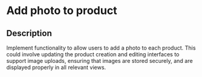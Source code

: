 # Add photo to product

## Description
Implement functionality to allow users to add a photo to each product. This could involve updating the product creation and editing interfaces to support image uploads, ensuring that images are stored securely, and are displayed properly in all relevant views.
